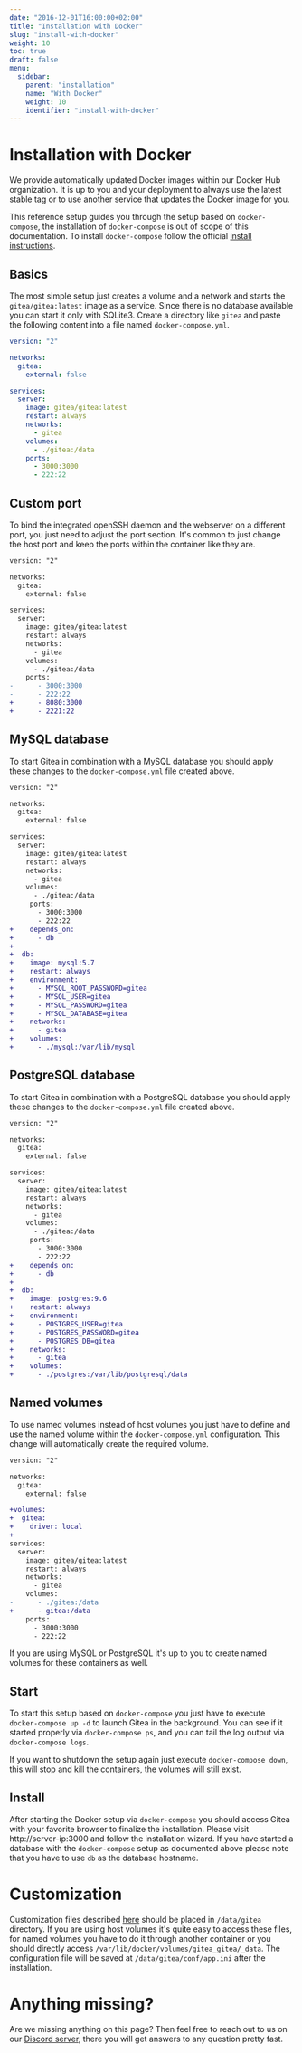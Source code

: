 ```yaml
---
date: "2016-12-01T16:00:00+02:00"
title: "Installation with Docker"
slug: "install-with-docker"
weight: 10
toc: true
draft: false
menu:
  sidebar:
    parent: "installation"
    name: "With Docker"
    weight: 10
    identifier: "install-with-docker"
---
```


# Installation with Docker

We provide automatically updated Docker images within our Docker Hub organization. It is up to you and your deployment to always use the latest stable tag or to use another service that updates the Docker image for you.

This reference setup guides you through the setup based on `docker-compose`, the installation of `docker-compose` is out of scope of this documentation. To install `docker-compose` follow the official [install instructions](https://docs.docker.com/compose/install/).

## Basics

The most simple setup just creates a volume and a network and starts the `gitea/gitea:latest` image as a service. Since there is no database available you can start it only with SQLite3. Create a directory like `gitea` and paste the following content into a file named `docker-compose.yml`.

```yaml
version: "2"

networks:
  gitea:
    external: false

services:
  server:
    image: gitea/gitea:latest
    restart: always
    networks:
      - gitea
    volumes:
      - ./gitea:/data
    ports:
      - 3000:3000
      - 222:22
```

## Custom port

To bind the integrated openSSH daemon and the webserver on a different port, you just need to adjust the port section. It's common to just change the host port and keep the ports within the container like they are.

```diff
version: "2"

networks:
  gitea:
    external: false

services:
  server:
    image: gitea/gitea:latest
    restart: always
    networks:
      - gitea
    volumes:
      - ./gitea:/data
    ports:
-      - 3000:3000
-      - 222:22
+      - 8080:3000
+      - 2221:22
```

## MySQL database

To start Gitea in combination with a MySQL database you should apply these changes to the `docker-compose.yml` file created above.

```diff
version: "2"

networks:
  gitea:
    external: false

services:
  server:
    image: gitea/gitea:latest
    restart: always
    networks:
      - gitea
    volumes:
      - ./gitea:/data
     ports:
       - 3000:3000
       - 222:22
+    depends_on:
+      - db
+
+  db:
+    image: mysql:5.7
+    restart: always
+    environment:
+      - MYSQL_ROOT_PASSWORD=gitea
+      - MYSQL_USER=gitea
+      - MYSQL_PASSWORD=gitea
+      - MYSQL_DATABASE=gitea
+    networks:
+      - gitea
+    volumes:
+      - ./mysql:/var/lib/mysql
```

## PostgreSQL database

To start Gitea in combination with a PostgreSQL database you should apply these changes to the `docker-compose.yml` file created above.

```diff
version: "2"

networks:
  gitea:
    external: false

services:
  server:
    image: gitea/gitea:latest
    restart: always
    networks:
      - gitea
    volumes:
      - ./gitea:/data
     ports:
       - 3000:3000
       - 222:22
+    depends_on:
+      - db
+
+  db:
+    image: postgres:9.6
+    restart: always
+    environment:
+      - POSTGRES_USER=gitea
+      - POSTGRES_PASSWORD=gitea
+      - POSTGRES_DB=gitea
+    networks:
+      - gitea
+    volumes:
+      - ./postgres:/var/lib/postgresql/data
```

## Named volumes

To use named volumes instead of host volumes you just have to define and use the named volume within the `docker-compose.yml` configuration. This change will automatically create the required volume.

```diff
version: "2"

networks:
  gitea:
    external: false

+volumes:
+  gitea:
+    driver: local
+
services:
  server:
    image: gitea/gitea:latest
    restart: always
    networks:
      - gitea
    volumes:
-      - ./gitea:/data
+      - gitea:/data
    ports:
      - 3000:3000
      - 222:22
```

If you are using MySQL or PostgreSQL it's up to you to create named volumes for these containers as well.

## Start

To start this setup based on `docker-compose` you just have to execute `docker-compose up -d` to launch Gitea in the background. You can see if it started properly via `docker-compose ps`, and you can tail the log output via `docker-compose logs`.

If you want to shutdown the setup again just execute `docker-compose down`, this will stop and kill the containers, the volumes will still exist.

## Install

After starting the Docker setup via `docker-compose` you should access Gitea with your favorite browser to finalize the installation. Please visit http://server-ip:3000 and follow the installation wizard. If you have started a database with the `docker-compose` setup as documented above please note that you have to use `db` as the database hostname.

# Customization

Customization files described [here](https://docs.gitea.io/en-us/customizing-gitea/) should be placed in `/data/gitea` directory. If you are using host volumes it's quite easy to access these files, for named volumes you have to do it through another container or you should directly access `/var/lib/docker/volumes/gitea_gitea/_data`. The configuration file will be saved at `/data/gitea/conf/app.ini` after the installation.

# Anything missing?

Are we missing anything on this page? Then feel free to reach out to us on our [Discord server](https://discord.gg/NsatcWJ), there you will get answers to any question pretty fast.
